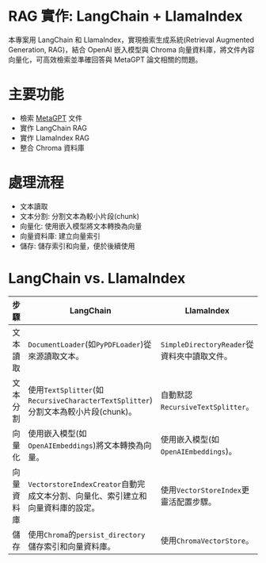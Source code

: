 # RAG 實作: LangChain + LlamaIndex
本專案用 LangChain 和 LlamaIndex，實現檢索生成系統(Retrieval Augmented Generation, RAG)，結合 OpenAI 嵌入模型與 Chroma 向量資料庫，將文件內容向量化，可高效檢索並準確回答與 MetaGPT 論文相關的問題。

# 主要功能
- 檢索 [MetaGPT](https://arxiv.org/abs/2308.00352) 文件
- 實作 LangChain RAG
- 實作 LlamaIndex RAG
- 整合 Chroma 資料庫

# 處理流程
- 文本讀取
- 文本分割: 分割文本為較小片段(chunk)
- 向量化: 使用嵌入模型將文本轉換為向量
- 向量資料庫: 建立向量索引
- 儲存: 儲存索引和向量，便於後續使用

# LangChain vs. LlamaIndex
|步驟|LangChain|LlamaIndex|
|-|-|-|
|文本讀取|`DocumentLoader`(如`PyPDFLoader`)從來源讀取文本。|`SimpleDirectoryReader`從資料夾中讀取文件。|
|文本分割|使用`TextSplitter`(如`RecursiveCharacterTextSplitter`)分割文本為較小片段(chunk)。|自動默認 `RecursiveTextSplitter`。|
|向量化|使用嵌入模型(如`OpenAIEmbeddings`)將文本轉換為向量。|使用嵌入模型(如`OpenAIEmbeddings`)。|
|向量資料庫|`VectorstoreIndexCreator`自動完成文本分割、向量化、索引建立和向量資料庫的設定。|使用`VectorStoreIndex`更靈活配置步驟。|
|儲存| 使用`Chroma`的`persist_directory`儲存索引和向量資料庫。| 使用`ChromaVectorStore`。|
